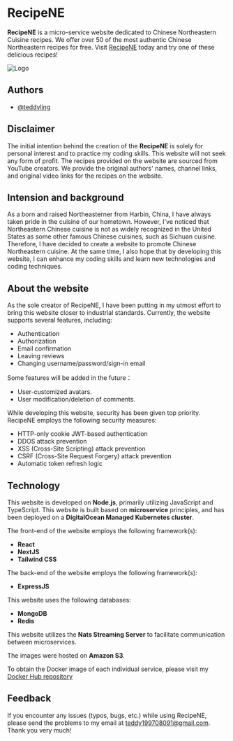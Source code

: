 

# RecipeNE

**RecipeNE** is a micro-service website dedicated to Chinese Northeastern Cuisine recipes. We offer over 50 of the most authentic Chinese Northeastern recipes for free. Visit [RecipeNE](https://www.recipe-ne.com/) today and try one of these delicious recipes!




![Logo](https://www.recipe-ne.com/logo.png)


## Authors

- [@teddyling](https://github.com/teddyling)


## Disclaimer


The initial intention behind the creation of the **RecipeNE** is solely for personal interest and to practice my coding skills. This website will not seek any form of profit. The recipes provided on the website are sourced from YouTube creators. We provide the original authors' names, channel links, and original video links for the recipes on the website.


## Intension and background


As a born and raised Northeasterner from Harbin, China, I have always taken pride in the cuisine of our hometown. However, I've noticed that Northeastern Chinese cuisine is not as widely recognized in the United States as some other famous Chinese cuisines, such as Sichuan cuisine. Therefore, I have decided to create a website to promote Chinese Northeastern cuisine. At the same time, I also hope that by developing this website, I can enhance my coding skills and learn new technologies and coding techniques.


## About the website
As the sole creator of RecipeNE, I have been putting in my utmost effort to bring this website closer to industrial standards. Currently, the website supports several features, including:

- Authentication 
- Authorization
- Email confirmation
- Leaving reviews
- Changing username/password/sign-in email

Some features will be added in the future：
- User-customized avatars.
- User modification/deletion of comments.

While developing this website, security has been given top priority. RecipeNE employs the following security measures:
- HTTP-only cookie JWT-based authentication
- DDOS attack prevention
- XSS (Cross-Site Scripting) attack prevention
- CSRF (Cross-Site Request Forgery) attack prevention
- Automatic token refresh logic








## Technology
This website is developed on **Node.js**, primarily utilizing JavaScript and TypeScript. This website is built based on **microservice** principles, and has been deployed on a **DigitalOcean Managed Kubernetes cluster**.

The front-end of the website employs the following framework(s):
- **React**
- **NextJS**
- **Tailwind CSS**

The back-end of the website employs the following framework(s):
- **ExpressJS**

This website uses the following databases:
- **MongoDB**
- **Redis**

This website utilizes the **Nats Streaming Server** to facilitate communication between microservices.

The images were hosted on **Amazon S3**.



To obtain the Docker image of each individual service, please visit my [Docker Hub repository](https://hub.docker.com/repositories/lingta)
## Feedback
If you encounter any issues (typos, bugs, etc.) while using RecipeNE, please send the problems to my email at teddy199708091@gmail.com. Thank you very much!
